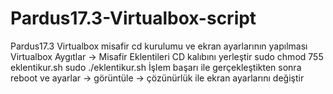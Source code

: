 # Pardus17.3-Virtualbox-script
Pardus17.3 Virtualbox  misafir cd kurulumu ve ekran ayarlarının yapılması
Virtualbox Aygıtlar -> Misafir Eklentileri CD kalıbını yerleştir
sudo chmod 755 eklentikur.sh
sudo ./eklentikur.sh
İşlem başarı ile gerçekleştikten sonra  
reboot ve ayarlar -> görüntüle -> çözünürlük ile ekran ayarlarını değiştir

